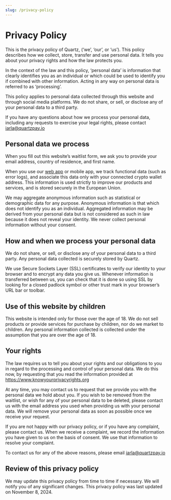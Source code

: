 ```yaml
---
slug: /privacy-policy
---
```


# Privacy Policy

This is the privacy policy of Quartz, (‘we’, ‘our’, or ‘us’). This policy describes how we collect, store, transfer and use personal data. It tells you about your privacy rights and how the law protects you.

In the context of the law and this policy, ‘personal data’ is information that clearly identifies you as an individual or which could be used to identify you if combined with other information. Acting in any way on personal data is referred to as ‘processing’.

This policy applies to personal data collected through this website and through social media platforms. We do not share, or sell, or disclose any of your personal data to a third party.

If you have any questions about how we process your personal data, including any requests to exercise your legal rights, please contact [iarla@quartzpay.io](mailto:iarla@quartzpay.io)

## Personal data we process

When you fill out this website’s waitlist form, we ask you to provide your email address, country of residence, and first name.

When you use our [web app](https://app.quartzpay.io/) or mobile app, we track functional data (such as error logs), and associate this data only with your connected crypto wallet address. This information is used strictly to improve our products and services, and is stored securely in the European Union.

We may aggregate anonymous information such as statistical or demographic data for any purpose. Anonymous information is that which does not identify you as an individual. Aggregated information may be derived from your personal data but is not considered as such in law because it does not reveal your identity. We never collect personal information without your consent.

## How and when we process your personal data

We do not share, or sell, or disclose any of your personal data to a third party. Any personal data collected is securely stored by Quartz.

We use Secure Sockets Layer (SSL) certificates to verify our identity to your browser and to encrypt any data you give us. Whenever information is transferred between us, you can check that it is done so using SSL by looking for a closed padlock symbol or other trust mark in your browser’s URL bar or toolbar.

## Use of this website by children

This website is intended only for those over the age of 18. We do not sell products or provide services for purchase by children, nor do we market to children. Any personal information collected is collected under the assumption that you are over the age of 18.

## Your rights

The law requires us to tell you about your rights and our obligations to you in regard to the processing and control of your personal data. We do this now, by requesting that you read the information provided at https://www.knowyourprivacyrights.org

At any time, you may contact us to request that we provide you with the personal data we hold about you. If you wish to be removed from the waitlist, or wish for any of your personal data to be deleted, please contact us with the email address you used when providing us with your personal data. We will remove your personal data as soon as possible once we receive your request.

If you are not happy with our privacy policy, or if you have any complaint, please contact us. When we receive a complaint, we record the information you have given to us on the basis of consent. We use that information to resolve your complaint.

To contact us for any of the above reasons, please email [iarla@quartzpay.io](mailto:iarla@quartzpay.io)

## Review of this privacy policy

We may update this privacy policy from time to time if necessary. We will notify you of any significant changes. This privacy policy was last updated on November 8, 2024.
